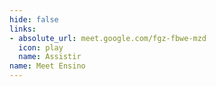 ```yaml
---
hide: false
links:
- absolute_url: meet.google.com/fgz-fbwe-mzd
  icon: play
  name: Assistir
name: Meet Ensino
---
```

